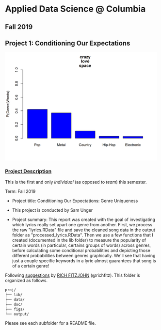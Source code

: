 # Applied Data Science @ Columbia
## Fall 2019
## Project 1: Conditioning Our Expectations

<img src="figs/crazylovespace.png" width="500">

### [Project Description](doc/)
This is the first and only *individual* (as opposed to *team*) this semester. 

Term: Fall 2019

+ Project title: Conditioning Our Expectations: Genre Uniqueness 
+ This project is conducted by Sam Unger

+ Project summary: This report was created with the goal of investigating which lyrics really set apart one genre from another. First, we process the raw "lyrics.RData" file and save the cleaned song data in the output folder as "processed_lyrics.RData". Then we use a few functions that I created (documented in the lib folder) to measure the popularity of certain words (in particular, certains groups of words) across genres, before calculating some conditional probabilities and depicting those different probabilities between genres graphically. We'll see that having just a couple specific keywords in a lyric almost guarantees that song is of a certain genre!

Following [suggestions](http://nicercode.github.io/blog/2013-04-05-projects/) by [RICH FITZJOHN](http://nicercode.github.io/about/#Team) (@richfitz). This folder is organized as follows.

```
proj/
├── lib/
├── data/
├── doc/
├── figs/
└── output/
```

Please see each subfolder for a README file.
